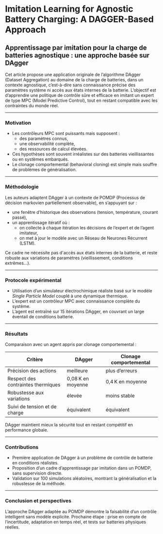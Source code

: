 # Imitation Learning for Agnostic Battery Charging: A DAGGER-Based Approach
## Apprentissage par imitation pour la charge de batteries agnostique : une approche basée sur DAgger

Cet article propose une application originale de l’algorithme DAgger (Dataset Aggregation) au domaine de la charge de batteries, dans un contexte agnostique, c’est-à-dire sans connaissance précise des paramètres système ni accès aux états internes de la batterie. L’objectif est d’apprendre une politique de contrôle sûre et efficace en imitant un expert de type MPC (Model Predictive Control), tout en restant compatible avec les contraintes du monde réel.

---

### Motivation

- Les contrôleurs MPC sont puissants mais supposent :
  - des paramètres connus,
  - une observabilité complète,
  - des ressources de calcul élevées.
- Ces hypothèses sont souvent irréalistes sur des batteries vieillissantes ou en systèmes embarqués.
- Le clonage comportemental (behavioral cloning) est simple mais souffre de problèmes de généralisation.

---

### Méthodologie

Les auteurs adaptent DAgger à un contexte de POMDP (Processus de décision markovien partiellement observable), en s’appuyant sur :

- une fenêtre d’historique des observations (tension, température, courant passé),
- un apprentissage itératif où :
  - on collecte à chaque itération les décisions de l’expert et de l’agent imitateur,
  - on met à jour le modèle avec un Réseau de Neurones Récurrent (LSTM).

Ce cadre ne nécessite pas d'accès aux états internes de la batterie, et reste robuste aux variations de paramètres (vieillissement, conditions extrêmes…).

---

### Protocole expérimental

- Utilisation d’un simulateur électrochimique réaliste basé sur le modèle *Single Particle Model* couplé à une dynamique thermique.
- L’expert est un contrôleur MPC avec connaissance complète du système.
- L’agent est entraîné sur 15 itérations DAgger, en couvrant un large éventail de conditions batterie.

---

### Résultats

Comparaison avec un agent appris par clonage comportemental :

| Critère                         | DAgger                    | Clonage comportemental       |
|---------------------------------|----------------------------|-------------------------------|
| Précision des actions           | meilleure                  | plus d’erreurs                |
| Respect des contraintes thermiques | 0,08 K en moyenne         | 0,4 K en moyenne              |
| Robustesse aux variations       | élevée                     | moins stable                  |
| Suivi de tension et de charge   | équivalent                 | équivalent                    |

DAgger maintient mieux la sécurité tout en restant compétitif en performance globale.

---

### Contributions

- Première application de DAgger à un problème de contrôle de batterie en conditions réalistes.
- Proposition d’un cadre d’apprentissage par imitation dans un POMDP, sans supervision directe.
- Validation sur 100 simulations aléatoires, montrant la généralisation et la robustesse de la méthode.

---

### Conclusion et perspectives

L’approche DAgger adaptée au POMDP démontre la faisabilité d’un contrôle intelligent sans modèle explicite. Prochaine étape : prise en compte de l’incertitude, adaptation en temps réel, et tests sur batteries physiques réelles.
